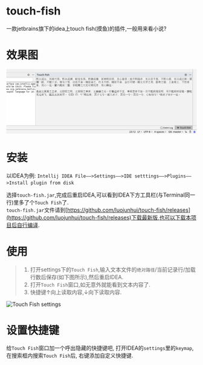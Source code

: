 # touch-fish
一款jetbrains旗下的idea上touch fish(摸鱼)的插件,一般用来看小说?

# 效果图
![Touch Fish window](files/window.png)


# 安装
以IDEA为例:
```Intellij IDEA File——>Settings——>IDE setttings——>Plugins——>Install plugin from disk```

选择`touch-fish.jar`,完成后重启IDEA,可以看到IDEA下方工具栏(与Terminal同一行)里多了个`Touch Fish`了.  
`touch-fish.jar`文件请到[https://github.com/luojunhui/touch-fish/releases](https://github.com/luojunhui/touch-fish/releases)下载最新版,也可以下载本项目后自行编译.


# 使用

> 1. 打开settings下的`Touch Fish`,输入文本文件的`绝对路径`/当前记录行/加载行数后保存(如下图所示),然后重启IDEA.
> 2. 打开`Touch Fish`窗口,如无意外就能看到文本内容了.
> 3. 快捷键&uarr;向上读取内容,&darr;向下读取内容.

![Touch Fish settings](files/settings.png)

# 设置快捷键
给`Touch Fish`窗口加一个呼出隐藏的快捷键吧,
打开IDEA的```settings```里的```keymap```,
在搜索框内搜索`Touch Fish`后,
右键添加自定义快捷键.